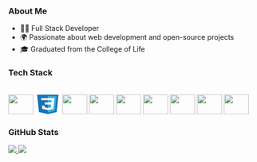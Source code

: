 ### About Me
- 👨‍💻 Full Stack Developer
- 🌍 Passionate about web development and open-source projects
- 🎓 Graduated from the College of Life

### Tech Stack
<div style="display: inline_block"><br>
  <img height="40" width="50" src="https://cdn.jsdelivr.net/gh/devicons/devicon/icons/html5/html5-original.svg">
  <img height="40" width="50" src="https://raw.githubusercontent.com/devicons/devicon/master/icons/css3/css3-original.svg">
  <img height="40" width="50" src="https://cdn.jsdelivr.net/gh/devicons/devicon/icons/javascript/javascript-original.svg">
  <img height="40" width="50" src="https://cdn.jsdelivr.net/gh/devicons/devicon/icons/php/php-original.svg">
  <img height="40" width="50" src="https://cdn.jsdelivr.net/gh/devicons/devicon/icons/mysql/mysql-original.svg">
  <img height="40" width="50" src="https://cdn.jsdelivr.net/gh/devicons/devicon/icons/nodejs/nodejs-original.svg">
  <img height="40" width="50" src="https://cdn.jsdelivr.net/gh/devicons/devicon/icons/bootstrap/bootstrap-original.svg">
  <img height="40" width="50" src="https://cdn.jsdelivr.net/gh/devicons/devicon/icons/jquery/jquery-original.svg">
  <img height="40" width="50" src="https://cdn.jsdelivr.net/gh/devicons/devicon/icons/git/git-original.svg">
</div>

### GitHub Stats
<div>
  <a href="https://github.com/guilherme395">
  <img height="150em" src="https://github-readme-stats.vercel.app/api?username=guilherme395&show_icons=true&theme=dracula&include_all_commits=true&count_private=true"/>
  <img height="150em" src="https://github-readme-stats.vercel.app/api/top-langs/?username=guilherme395&layout=compact&langs_count=7&theme=dracula"/>
</div>

